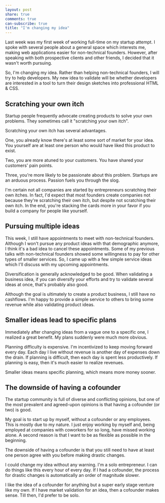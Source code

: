 ```yaml
---
layout: post
share: true
comments: true
can-subscribe: true
title: "I'm changing my idea"
---
```


Last week was my first week of working full-time on my startup attempt.  I spoke with several people about a general space which interests me, making web applications easier for non-technical founders.  However, after speaking with both prospective clients and other friends, I decided that it wasn't worth pursuing.

So, I'm changing my idea.  Rather than helping non-technical founders, I will try to help developers.  My new idea to validate will be whether developers are interested in a tool to turn their design sketches into professional HTML & CSS.

## Scratching your own itch

Startup people frequently advocate creating products to solve your own problems.  They sometimes call it "scratching your own itch".

Scratching your own itch has several advantages.

One, you already know there's at least some sort of market for your idea.  You yourself are at least one person who would have liked this product to exist.

Two, you are more atuned to your customers.  You have shared your customers' pain points.

Three, you're more likely to be passionate about this problem.  Startups are an arduous process.  Passion fuels you through the slog.

I'm certain not all companies are started by entrepreneurs scratching their own itches.  In fact, I'd expect that most founders create companies not because they're scratching their own itch, but despite not scratching their own itch.  In the end, you're stacking the cards more in your favor if you build a company for people like yourself.

## Pursuing multiple ideas

This week, I still have appointments to meet with non-technical founders.  Although I won't pursue any product ideas with that demographic anymore, I think it's a bad idea to cancel these appointments.  Some of my previous talks with non-technical founders showed some willingness to pay for other types of smaller services.  So, I came up with a few simple service ideas which I'll discuss with my upcoming appointments.

Diversification is generally acknowledged to be good.  When validating a business idea, if you can diversify your efforts and try to validate several ideas at once, that's probably also good.

Although the goal is ultimately to create a product business, I still have no cashflows.  I'm happy to provide a simple service to others to bring some revenue while also validating product ideas.

## Smaller ideas lead to specific plans

Immediately after changing ideas from a vague one to a specific one, I realized a great benefit.  My plans suddenly were much more obvious.

Planning difficulty is expensive.  I'm incentivized to keep moving forward every day.  Each day I live without revenue is another day of expenses down the drain.  If planning is difficult, then each day is spent less productively.  If planning is easy, then it's much easier to realize revenues.

Smaller ideas means specific planning, which means more money sooner.

## The downside of having a cofounder

The startup community is full of diverse and conflicting opinions, but one of the most prevalent and agreed-upon opinions is that having a cofounder (or two) is good.

My goal is to start up by myself, without a cofounder or any employees.  This is mostly due to my nature.  I just enjoy working by myself and, being employed at companies with coworkers for so long, have missed working alone.  A second reason is that I want to be as flexible as possible in the beginning.

The downside of having a cofounder is that you still need to have at least one person agree with you before making drastic changes.

I could change my idea without any warning.  I'm a solo entrepreneur.  I can do things like this every hour of every day.  If I had a cofounder, the process for drastic changes is automatically an order of magnitude slower.

I like the idea of a cofounder for anything but a super early stage venture like my own.  If I have market validation for an idea, then a cofounder makes sense.  Till then, I'd prefer to be solo.
